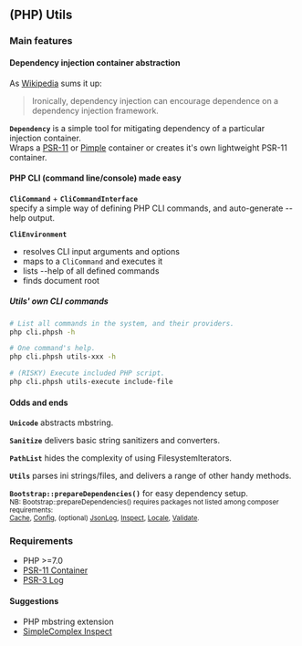 ## (PHP) Utils ##

### Main features ###

#### Dependency injection container abstraction ####

As [Wikipedia](https://en.wikipedia.org/wiki/Dependency_injection#Disadvantages) sums it up:
> Ironically, dependency injection can encourage dependence on a dependency injection framework.

**``` Dependency ```** is a simple tool for mitigating dependency of a particular injection container.  
Wraps a [PSR-11](https://github.com/container-interop/fig-standards/blob/container-configuration/proposed/container.md)
or [Pimple](http://pimple.sensiolabs.org) container or creates it's own lightweight PSR-11 container.

#### PHP CLI (command line/console) made easy ####

**``` CliCommand ```** + **``` CliCommandInterface ```**  
specify a simple way of defining PHP CLI commands, and auto-generate --help output.

**``` CliEnvironment ```** 

- resolves CLI input arguments and options
- maps to a ``` CliCommand ``` and executes it
- lists --help of all defined commands
- finds document root

##### Utils' own CLI commands #####

```bash
# List all commands in the system, and their providers.
php cli.phpsh -h

# One command's help.
php cli.phpsh utils-xxx -h

# (RISKY) Execute included PHP script.
php cli.phpsh utils-execute include-file
```

#### Odds and ends ####

**``` Unicode ```** abstracts mbstring.

**``` Sanitize ```** delivers basic string sanitizers and converters.

**``` PathList ```** hides the complexity of using FilesystemIterators.

**``` Utils ```** parses ini strings/files, and delivers a range of other handy methods.

**``` Bootstrap::prepareDependencies() ```** for easy dependency setup.  
<sub>NB: Bootstrap::prepareDependencies() requires packages not listed among composer requirements:  
[Cache](https://github.com/simplecomplex/php-cache),
[Config](https://github.com/simplecomplex/php-config),
(optional) [JsonLog](https://github.com/simplecomplex/php-jsonlog),
[Inspect](https://github.com/simplecomplex/inspect),
[Locale](https://github.com/simplecomplex/php-locale),
[Validate](https://github.com/simplecomplex/php-validate).
</sub>

### Requirements ###

- PHP >=7.0
- [PSR-11 Container](https://github.com/php-fig/container)
- [PSR-3 Log](https://github.com/php-fig/log)

#### Suggestions ####

- PHP mbstring extension<!-- - PHP intl extension -->
- [SimpleComplex Inspect](https://github.com/simplecomplex/inspect)
